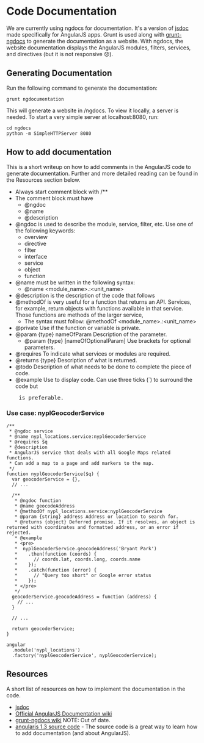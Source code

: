 # Code Documentation
We are currently using ngdocs for documentation. It's a version of [jsdoc](http://usejsdoc.org/) made specifically for AngularJS apps. Grunt is used along with [grunt-ngdocs](https://www.npmjs.org/package/grunt-ngdocs) to generate the documentation as a website. With ngdocs, the website documentation displays the AngularJS modules, filters, services, and directives (but it is not responsive :disappointed:).

## Generating Documentation
Run the following command to generate the documentation:

    grunt ngdocumentation

This will generate a website in /ngdocs. To view it locally, a server is needed. To start a very simple server at localhost:8080, run:

    cd ngdocs
    python -m SimpleHTTPServer 8080

## How to add documentation
This is a short writeup on how to add comments in the AngularJS code to generate documentation. Further and more detailed reading can be found in the Resources section below.

* Always start comment block with /**
* The comment block must have
  * @ngdoc
  * @name
  * @description
* @ngdoc is used to describe the module, service, filter, etc. Use one of the following keywords:
  * overview
  * directive
  * filter
  * interface
  * service
  * object
  * function
* @name must be written in the following syntax:
  * @name <module_name>.<unit>:<unit_name>
* @description is the description of the code that follows
* @methodOf is very useful for a function that returns an API. Services, for example, return objects with functions available in that service. Those functions are methods of the larger service,
  * The syntax must follow: @methodOf <module_name>.<unit>:<unit_name>
* @private Use if the function or variable is private.
* @param {type} nameOfParam Description of the parameter.
  * @param {type} [nameOfOptionalParam] Use brackets for optional parameters.
* @requires To indicate what services or modules are required.
* @returns {type} Description of what is returned.
* @todo Description of what needs to be done to complete the piece of code.
* @example Use to display code. Can use three ticks (`) to surround the code but <pre> is preferable.

### Use case: nyplGeocoderService
    /**
     * @ngdoc service
     * @name nypl_locations.service:nyplGeocoderService
     * @requires $q
     * @description
     * AngularJS service that deals with all Google Maps related functions.
     * Can add a map to a page and add markers to the map.
     */
    function nyplGeocoderService($q) {
      var geocoderService = {},
      // ...

      /**
       * @ngdoc function
       * @name geocodeAddress
       * @methodOf nypl_locations.service:nyplGeocoderService
       * @param {string} address Address or location to search for.
       * @returns {object} Deferred promise. If it resolves, an object is returned with coordinates and formatted address, or an error if rejected.
       * @example
       * <pre>
       *  nyplGeocoderService.geocodeAddress('Bryant Park')
       *    .then(function (coords) {
       *      // coords.lat, coords.long, coords.name
       *    });
       *    .catch(function (error) {
       *      // "Query too short" or Google error status
       *    });
       * </pre>
       */
      geocoderService.geocodeAddress = function (address) {
        // ...
      }

      // ...

      return geocoderService;
    }

    angular
      .module('nypl_locations')
      .factory('nyplGeocoderService', nyplGeocoderService);


## Resources
A short list of resources on how to implement the documentation in the code.
* [jsdoc](http://usejsdoc.org/)
* [Official AngularJS Documentation wiki](https://github.com/angular/angular.js/wiki/Writing-AngularJS-Documentation)
* [grunt-ngdocs wiki](https://github.com/m7r/grunt-ngdocs/wiki) NOTE: Out of date.
* [angularjs 1.3 source code](https://github.com/angular/code.angularjs.org/blob/master/1.3.0-rc.5/angular.js) - The source code is a great way to learn how to add documentation (and about AngularJS).

